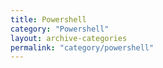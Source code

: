 ```yaml
---
title: Powershell
category: "Powershell"
layout: archive-categories
permalink: "category/powershell"
---
```

